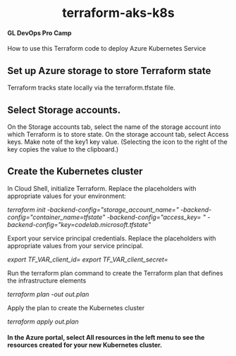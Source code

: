  <h1 align="center"> terraform-aks-k8s
 </h1>
 
#### GL DevOps Pro Camp
How to use this Terraform code to deploy Azure Kubernetes Service

## Set up Azure storage to store Terraform state
Terraform tracks state locally via the terraform.tfstate file.

## Select Storage accounts.
On the Storage accounts tab, select the name of the storage account into which Terraform is to store state. 
On the storage account tab, select Access keys.
Make note of the key1 key value. (Selecting the icon to the right of the key copies the value to the clipboard.)

## Create the Kubernetes cluster
In Cloud Shell, initialize Terraform. Replace the placeholders with appropriate values for your environment:

*terraform init -backend-config="storage_account_name=<YourAzureStorageAccountName>" -backend-config="container_name=tfstate" -backend-config="access_key= <YourStorageAccountAccessKey>" -backend-config="key=codelab.microsoft.tfstate"*
  
 Export your service principal credentials. Replace the placeholders with appropriate values from your service principal.
 
 *export TF_VAR_client_id=<service-principal-appid>*
 *export TF_VAR_client_secret=<service-principal-password>*
  
 Run the terraform plan command to create the Terraform plan that defines the infrastructure elements
 
 *terraform plan -out out.plan*
  
 Apply the plan to create the Kubernetes cluster
 
 *terraform apply out.plan*
  
 #### In the Azure portal, select All resources in the left menu to see the resources created for your new Kubernetes cluster.
